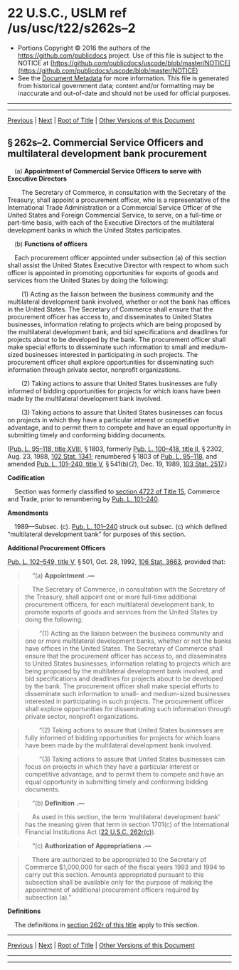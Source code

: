 ---
---

# 22 U.S.C., USLM ref /us/usc/t22/s262s–2

* Portions Copyright © 2016 the authors of the https://github.com/publicdocs project.
  Use of this file is subject to the NOTICE at [https://github.com/publicdocs/uscode/blob/master/NOTICE](https://github.com/publicdocs/uscode/blob/master/NOTICE)
* See the [Document Metadata](././../../../..//README.md) for more information.
  This file is generated from historical government data; content and/or formatting may be inaccurate and out-of-date and should not be used for official purposes.

----------
----------

[Previous](./../../../..//us/usc/t22/ch7/m__us_usc_t22_s262s–1.md) | [Next](./../../../..//us/usc/t22/ch7/m__us_usc_t22_s262t.md) | [Root of Title](./../../../../) | [Other Versions of this Document](https://publicdocs.github.io/go/links?ns=uslm&ref=%2Fus%2Fusc%2Ft22%2Fs262s%E2%80%932)

## § 262s–2. Commercial Service Officers and multilateral development bank procurement

    (a) __Appointment of Commercial Service Officers to serve with Executive Directors__ 

        The Secretary of Commerce, in consultation with the Secretary of the Treasury, shall appoint a procurement officer, who is a representative of the International Trade Administration or a Commercial Service Officer of the United States and Foreign Commercial Service, to serve, on a full-time or part-time basis, with each of the Executive Directors of the multilateral development banks in which the United States participates.

    (b) __Functions of officers__ 

    Each procurement officer appointed under subsection (a) of this section shall assist the United States Executive Director with respect to whom such officer is appointed in promoting opportunities for exports of goods and services from the United States by doing the following:

        (1) Acting as the liaison between the business community and the multilateral development bank involved, whether or not the bank has offices in the United States. The Secretary of Commerce shall ensure that the procurement officer has access to, and disseminates to United States businesses, information relating to projects which are being proposed by the multilateral development bank, and bid specifications and deadlines for projects about to be developed by the bank. The procurement officer shall make special efforts to disseminate such information to small and medium-sized businesses interested in participating in such projects. The procurement officer shall explore opportunities for disseminating such information through private sector, nonprofit organizations.

        (2) Taking actions to assure that United States businesses are fully informed of bidding opportunities for projects for which loans have been made by the multilateral development bank involved.

        (3) Taking actions to assure that United States businesses can focus on projects in which they have a particular interest or competitive advantage, and to permit them to compete and have an equal opportunity in submitting timely and conforming bidding documents.

([Pub. L. 95–118, title XVIII][/us/pl/95/118/tXVIII], § 1803, formerly [Pub. L. 100–418, title II][/us/pl/100/418/tII], § 2302, Aug. 23, 1988, [102 Stat. 1341][/us/stat/102/1341]; renumbered § 1803 of [Pub. L. 95–118][/us/pl/95/118], and amended [Pub. L. 101–240, title V][/us/pl/101/240/tV], § 541(b)(2), Dec. 19, 1989, [103 Stat. 2517][/us/stat/103/2517].)

 __Codification__ 

    Section was formerly classified to [section 4722 of Title 15][/us/usc/t15/s4722], Commerce and Trade, prior to renumbering by [Pub. L. 101–240][/us/pl/101/240].

 __Amendments__ 

    1989—Subsec. (c). [Pub. L. 101–240][/us/pl/101/240] struck out subsec. (c) which defined “multilateral development bank” for purposes of this section.

 __Additional Procurement Officers__ 

[Pub. L. 102–549, title V][/us/pl/102/549/tV], § 501, Oct. 28, 1992, [106 Stat. 3663][/us/stat/106/3663], provided that:

>     “(a)  __Appointment__  __.—__ 

>     The Secretary of Commerce, in consultation with the Secretary of the Treasury, shall appoint one or more full-time additional procurement officers, for each multilateral development bank, to promote exports of goods and services from the United States by doing the following:

>         “(1) Acting as the liaison between the business community and one or more multilateral development banks, whether or not the banks have offices in the United States. The Secretary of Commerce shall ensure that the procurement officer has access to, and disseminates to United States businesses, information relating to projects which are being proposed by the multilateral development bank involved, and bid specifications and deadlines for projects about to be developed by the bank. The procurement officer shall make special efforts to disseminate such information to small- and medium-sized businesses interested in participating in such projects. The procurement officer shall explore opportunities for disseminating such information through private sector, nonprofit organizations.

>         “(2) Taking actions to assure that United States businesses are fully informed of bidding opportunities for projects for which loans have been made by the multilateral development bank involved.

>         “(3) Taking actions to assure that United States businesses can focus on projects in which they have a particular interest or competitive advantage, and to permit them to compete and have an equal opportunity in submitting timely and conforming bidding documents.

>     “(b)  __Definition__  __.—__ 

>     As used in this section, the term ‘multilateral development bank’ has the meaning given that term in section 1701(c) of the International Financial Institutions Act ([22 U.S.C. 262r(c)][/us/usc/t22/s262r/c]).

>     “(c)  __Authorization of Appropriations__  __.—__ 

>     There are authorized to be appropriated to the Secretary of Commerce $1,000,000 for each of the fiscal years 1993 and 1994 to carry out this section. Amounts appropriated pursuant to this subsection shall be available only for the purpose of making the appointment of additional procurement officers required by subsection (a).”

 __Definitions__ 

    The definitions in [section 262r of this title][/us/usc/t22/s262r] apply to this section.

----------

[Previous](./../../../..//us/usc/t22/ch7/m__us_usc_t22_s262s–1.md) | [Next](./../../../..//us/usc/t22/ch7/m__us_usc_t22_s262t.md) | [Root of Title](./../../../../) | [Other Versions of this Document](https://publicdocs.github.io/go/links?ns=uslm&ref=%2Fus%2Fusc%2Ft22%2Fs262s%E2%80%932)

----------
----------

[/us/pl/95/118/tXVIII]: https://publicdocs.github.io/go/links?ns=uslm&ref=%2Fus%2Fpl%2F95%2F118%2FtXVIII
[/us/pl/100/418/tII]: https://publicdocs.github.io/go/links?ns=uslm&ref=%2Fus%2Fpl%2F100%2F418%2FtII
[/us/stat/102/1341]: https://publicdocs.github.io/go/links?ns=uslm&ref=%2Fus%2Fstat%2F102%2F1341
[/us/pl/95/118]: https://publicdocs.github.io/go/links?ns=uslm&ref=%2Fus%2Fpl%2F95%2F118
[/us/pl/101/240/tV]: https://publicdocs.github.io/go/links?ns=uslm&ref=%2Fus%2Fpl%2F101%2F240%2FtV
[/us/stat/103/2517]: https://publicdocs.github.io/go/links?ns=uslm&ref=%2Fus%2Fstat%2F103%2F2517
[/us/usc/t15/s4722]: https://publicdocs.github.io/go/links?ns=uslm&ref=%2Fus%2Fusc%2Ft15%2Fs4722
[/us/pl/101/240]: https://publicdocs.github.io/go/links?ns=uslm&ref=%2Fus%2Fpl%2F101%2F240
[/us/pl/101/240]: https://publicdocs.github.io/go/links?ns=uslm&ref=%2Fus%2Fpl%2F101%2F240
[/us/pl/102/549/tV]: https://publicdocs.github.io/go/links?ns=uslm&ref=%2Fus%2Fpl%2F102%2F549%2FtV
[/us/stat/106/3663]: https://publicdocs.github.io/go/links?ns=uslm&ref=%2Fus%2Fstat%2F106%2F3663
[/us/usc/t22/s262r/c]: https://publicdocs.github.io/go/links?ns=uslm&ref=%2Fus%2Fusc%2Ft22%2Fs262r%2Fc
[/us/usc/t22/s262r]: https://publicdocs.github.io/go/links?ns=uslm&ref=%2Fus%2Fusc%2Ft22%2Fs262r


